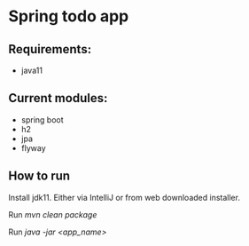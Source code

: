 # Spring todo app

## Requirements:
- java11

## Current modules:
- spring boot
- h2
- jpa
- flyway

## How to run
Install jdk11. Either via IntelliJ or from web downloaded installer.

Run *mvn clean package*

Run *java -jar <app_name>*